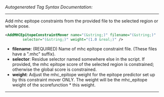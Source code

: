 <!-- THIS IS AN AUTOGENERATED FILE: Don't edit it directly, instead change the schema definition in the code itself. -->

_Autogenerated Tag Syntax Documentation:_

---
Add mhc epitope constraints from the provided file to the selected region or whole pose.

```xml
<AddMHCEpitopeConstraintMover name="(&string;)" filename="(&string;)"
        selector="(&string;)" weight="(1.0 &real;)" />
```

-   **filename**: (REQUIRED) Name of mhc epitope constraint file.  (These files have a ".mhc" suffix).
-   **selector**: Residue selector named somewhere else in the script.  If provided, the mhc epitope score of the selected region is constrained; otherwise the global score is constrained.
-   **weight**: Adjust the mhc_epitope weight for the epitope predictor set up by this constraint mover ONLY.  The weight will be the mhc_epitope weight of the scorefunction * this weight.

---
